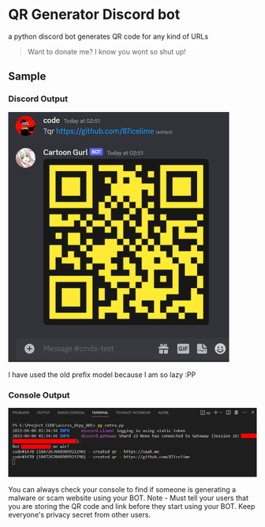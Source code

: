 # QR Generator Discord bot
a python discord bot generates QR code for any kind of URLs 
> Want to donate me? I know you wont so shut up!
## Sample 

### Discord Output 
![ Discord outpout](/qrbot_example.PNG)

I have used the old prefix model because I am so lazy :PP

### Console Output 
![ Console Output](/console_example.PNG)

You can always check your console to find if someone is generating a malware or scam website using your BOT. 
Note - Must tell your users that you are storing the QR code and link before they start using your BOT. Keep everyone's privacy secret from other users.

